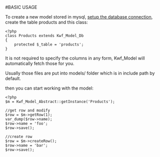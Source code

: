 #BASIC USAGE

To create a new model stored in mysql, [setup the database connection](https://github.com/koala-framework/koala-framework), create the table products and this class:

    <?php
    class Products extends Kwf_Model_Db
    {
        protected $_table = 'products';
    }
    
It is not required to specify the columns in any form, Kwf_Model will automatically fetch those for you.

Usually those files are put into models/ folder which is in include path by default.

then you can start working with the model:

    <?php
    $m = Kwf_Model_Abstract::getInstance('Products');
     
    //get row and modify
    $row = $m->getRow(1);
    var_dump($row->name);
    $row->name = 'foo';
    $row->save();
     
    //create row
    $row = $m->createRow();
    $row->name = 'bar';
    $row->save();